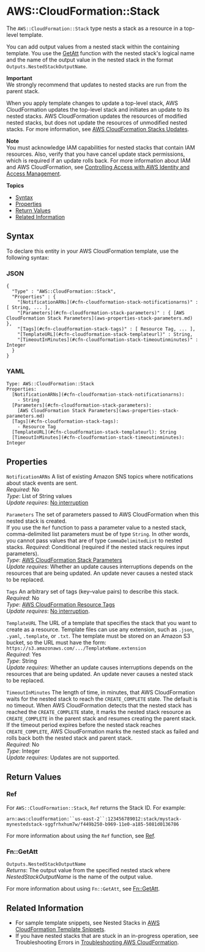 # AWS::CloudFormation::Stack<a name="aws-properties-stack"></a>

The `AWS::CloudFormation::Stack` type nests a stack as a resource in a top\-level template\.

You can add output values from a nested stack within the containing template\. You use the [GetAtt](intrinsic-function-reference-getatt.md) function with the nested stack's logical name and the name of the output value in the nested stack in the format `Outputs.NestedStackOutputName`\.

**Important**  
We strongly recommend that updates to nested stacks are run from the parent stack\.

When you apply template changes to update a top\-level stack, AWS CloudFormation updates the top\-level stack and initiates an update to its nested stacks\. AWS CloudFormation updates the resources of modified nested stacks, but does not update the resources of unmodified nested stacks\. For more information, see [AWS CloudFormation Stacks Updates](using-cfn-updating-stacks.md)\.

**Note**  
You must acknowledge IAM capabilities for nested stacks that contain IAM resources\. Also, verify that you have cancel update stack permissions, which is required if an update rolls back\. For more information about IAM and AWS CloudFormation, see [Controlling Access with AWS Identity and Access Management](using-iam-template.md)\.

**Topics**
+ [Syntax](#aws-resource-cloudformation-stack-syntax)
+ [Properties](#aws-properties-stack-prop)
+ [Return Values](#w4ab1c21c10d209c19)
+ [Related Information](#w4ab1c21c10d209c21)

## Syntax<a name="aws-resource-cloudformation-stack-syntax"></a>

To declare this entity in your AWS CloudFormation template, use the following syntax:

### JSON<a name="aws-resource-cloudformation-stack-syntax.json"></a>

```
{
  "Type" : "AWS::CloudFormation::Stack",
  "Properties" : {
    "[NotificationARNs](#cfn-cloudformation-stack-notificationarns)" : [ String, ... ],
    "[Parameters](#cfn-cloudformation-stack-parameters)" : { [AWS CloudFormation Stack Parameters](aws-properties-stack-parameters.md) },
    "[Tags](#cfn-cloudformation-stack-tags)" : [ Resource Tag, ... ],
    "[TemplateURL](#cfn-cloudformation-stack-templateurl)" : String,
    "[TimeoutInMinutes](#cfn-cloudformation-stack-timeoutinminutes)" : Integer
  }
}
```

### YAML<a name="aws-resource-cloudformation-stack-syntax.yaml"></a>

```
Type: AWS::CloudFormation::Stack
Properties:
  [NotificationARNs](#cfn-cloudformation-stack-notificationarns):
    - String
  [Parameters](#cfn-cloudformation-stack-parameters):
    [AWS CloudFormation Stack Parameters](aws-properties-stack-parameters.md)
  [Tags](#cfn-cloudformation-stack-tags):
    - Resource Tag
  [TemplateURL](#cfn-cloudformation-stack-templateurl): String
  [TimeoutInMinutes](#cfn-cloudformation-stack-timeoutinminutes): Integer
```

## Properties<a name="aws-properties-stack-prop"></a>

`NotificationARNs`  <a name="cfn-cloudformation-stack-notificationarns"></a>
A list of existing Amazon SNS topics where notifications about stack events are sent\.  
*Required*: No  
*Type*: List of String values  
*Update requires*: [No interruption](using-cfn-updating-stacks-update-behaviors.md#update-no-interrupt)

`Parameters`  <a name="cfn-cloudformation-stack-parameters"></a>
The set of parameters passed to AWS CloudFormation when this nested stack is created\.  
If you use the `Ref` function to pass a parameter value to a nested stack, comma\-delimited list parameters must be of type `String`\. In other words, you cannot pass values that are of type `CommaDelimitedList` to nested stacks\.
*Required*: Conditional \(required if the nested stack requires input parameters\)\.  
*Type*: [AWS CloudFormation Stack Parameters](aws-properties-stack-parameters.md)  
*Update requires*: Whether an update causes interruptions depends on the resources that are being updated\. An update never causes a nested stack to be replaced\.

`Tags`  <a name="cfn-cloudformation-stack-tags"></a>
An arbitrary set of tags \(key–value pairs\) to describe this stack\.  
*Required*: No  
*Type*: [AWS CloudFormation Resource Tags](aws-properties-resource-tags.md)  
*Update requires*: [No interruption](using-cfn-updating-stacks-update-behaviors.md#update-no-interrupt)\.

`TemplateURL`  <a name="cfn-cloudformation-stack-templateurl"></a>
The URL of a template that specifies the stack that you want to create as a resource\. Template files can use any extension, such as `.json`, `.yaml`, `.template`, or `.txt`\. The template must be stored on an Amazon S3 bucket, so the URL must have the form: `https://s3.amazonaws.com/.../TemplateName.extension`  
*Required*: Yes  
*Type*: String  
*Update requires*: Whether an update causes interruptions depends on the resources that are being updated\. An update never causes a nested stack to be replaced\.

`TimeoutInMinutes`  <a name="cfn-cloudformation-stack-timeoutinminutes"></a>
The length of time, in minutes, that AWS CloudFormation waits for the nested stack to reach the `CREATE_COMPLETE` state\. The default is no timeout\. When AWS CloudFormation detects that the nested stack has reached the `CREATE_COMPLETE` state, it marks the nested stack resource as `CREATE_COMPLETE` in the parent stack and resumes creating the parent stack\. If the timeout period expires before the nested stack reaches `CREATE_COMPLETE`, AWS CloudFormation marks the nested stack as failed and rolls back both the nested stack and parent stack\.  
*Required*: No  
*Type*: Integer  
*Update requires*: Updates are not supported\.

## Return Values<a name="w4ab1c21c10d209c19"></a>

### Ref<a name="w4ab1c21c10d209c19b2"></a>

For `AWS::CloudFormation::Stack`, `Ref` returns the Stack ID\. For example:

`arn:aws:cloudformation:``us-east-2``:123456789012:stack/mystack-mynestedstack-sggfrhxhum7w/f449b250-b969-11e0-a185-5081d0136786`

For more information about using the `Ref` function, see [Ref](intrinsic-function-reference-ref.md)\.

### Fn::GetAtt<a name="w4ab1c21c10d209c19b4"></a>

`Outputs.NestedStackOutputName`  
*Returns*: The output value from the specified nested stack where *NestedStackOutputName* is the name of the output value\.

For more information about using `Fn::GetAtt`, see [Fn::GetAtt](intrinsic-function-reference-getatt.md)\.

## Related Information<a name="w4ab1c21c10d209c21"></a>
+ For sample template snippets, see Nested Stacks in [AWS CloudFormation Template Snippets](quickref-cloudformation.md)\.
+ If you have nested stacks that are stuck in an in\-progress operation, see Troubleshooting Errors in [Troubleshooting AWS CloudFormation](troubleshooting.md)\.